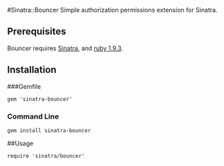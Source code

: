 #Sinatra::Bouncer
Simple authorization permissions extension for Sinatra. 

## Prerequisites
Bouncer requires [Sinatra](http://www.sinatrarb.com/), and [ruby 1.9.3](https://www.ruby-lang.org/en/documentation/installation/).  

## Installation

###Gemfile
```
gem 'sinatra-bouncer'
```

### Command Line
```
gem install sinatra-bouncer
```

##Usage
```
require 'sinatra/bouncer'
```